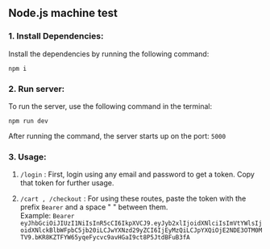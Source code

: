 ## Node.js machine test

### 1. Install Dependencies:

Install the dependencies by running the following command:

```shell
npm i
```

### 2. Run server:

To run the server, use the following command in the terminal:

```shell
npm run dev
```

After running the command, the server starts up on the port: `5000`

### 3. Usage:

1. `/login`
   : First, login using any email and password to get a token. Copy that token for further usage.

2. `/cart , /checkout` : For using these routes, paste the token with the prefix `Bearer` and a space " " between them.
   <br />Example: `Bearer eyJhbGciOiJIUzI1NiIsInR5cCI6IkpXVCJ9.eyJyb2xlIjoidXNlciIsImVtYWlsIjoidXNlckBlbWFpbC5jb20iLCJwYXNzd29yZCI6IjEyMzQiLCJpYXQiOjE2NDE3OTM0MTV9.bKR8KZTFYW65yqeFycvc9avHGaI9ct8P5JtdBFuB3fA`
